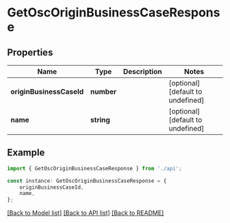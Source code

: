 # GetOscOriginBusinessCaseResponse


## Properties

Name | Type | Description | Notes
------------ | ------------- | ------------- | -------------
**originBusinessCaseId** | **number** |  | [optional] [default to undefined]
**name** | **string** |  | [optional] [default to undefined]

## Example

```typescript
import { GetOscOriginBusinessCaseResponse } from './api';

const instance: GetOscOriginBusinessCaseResponse = {
    originBusinessCaseId,
    name,
};
```

[[Back to Model list]](../README.md#documentation-for-models) [[Back to API list]](../README.md#documentation-for-api-endpoints) [[Back to README]](../README.md)
